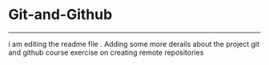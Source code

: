 # Git-and-Github
---
i am editing the readme file .
Adding some more derails about the project
git and github course exercise on creating remote repositories 
